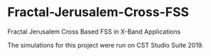 # Fractal-Jerusalem-Cross-FSS
Fractal Jerusalem Cross Based FSS in X-Band Applications


The simulations for this project were run on CST Studio Suite 2019.
